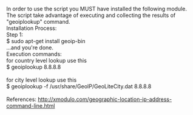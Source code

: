 In order to use the script you MUST have installed the following module. The script take advantage of executing and collecting the results of "geoiplookup" command.<br />
Installation Process:
<br />
Step 1:<br />
$ sudo apt-get install geoip-bin<br />
...and you're done.<br />
Execution commands:<br />
for country level lookup use this<br />
$ geoiplookup 8.8.8.8<br />
<br />
for city level lookup use this<br />
$ geoiplookup -f /usr/share/GeoIP/GeoLiteCity.dat 8.8.8.8<br />
<br />
References:
http://xmodulo.com/geographic-location-ip-address-command-line.html